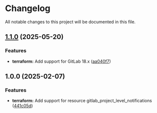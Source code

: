 # Changelog

All notable changes to this project will be documented in this file.

## [1.1.0](https://gitlab.com/terraform-child-modules-48151/terraform-gitlab-project_level_notifications/compare/v1.0.0...v1.1.0) (2025-05-20)

### Features

* **terraform:** Add support for GitLab 18.x ([aa040f7](https://gitlab.com/terraform-child-modules-48151/terraform-gitlab-project_level_notifications/commit/aa040f70739f9f09b669649b2800bf9b0e80e4c2))

## 1.0.0 (2025-02-07)

### Features

* **terraform:** Add support for resource gitlab_project_level_notifications ([441c05d](https://gitlab.com/terraform-child-modules-48151/terraform-gitlab-project_level_notifications/commit/441c05db2e98234dc7c8a2eb6e2b5579874a2186))

